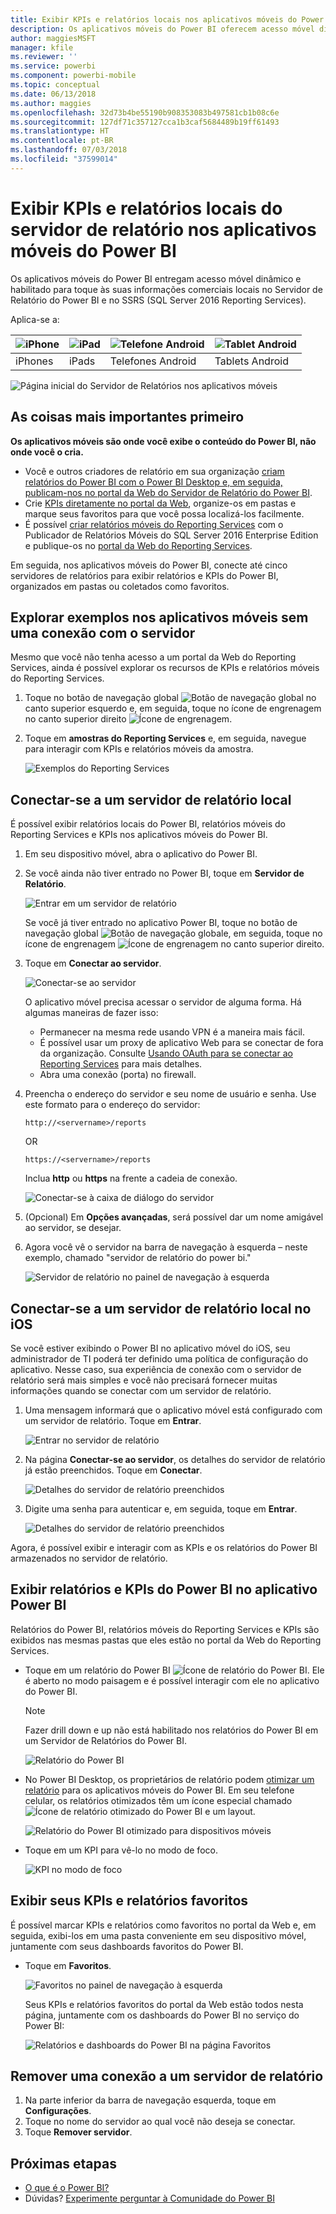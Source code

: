 ```yaml
---
title: Exibir KPIs e relatórios locais nos aplicativos móveis do Power BI
description: Os aplicativos móveis do Power BI oferecem acesso móvel dinâmico habilitado para toque a informações comerciais locais no SQL Server Reporting Services e no Servidor de Relatório do Power BI.
author: maggiesMSFT
manager: kfile
ms.reviewer: ''
ms.service: powerbi
ms.component: powerbi-mobile
ms.topic: conceptual
ms.date: 06/13/2018
ms.author: maggies
ms.openlocfilehash: 32d73b4be55190b908353083b497581cb1b08c6e
ms.sourcegitcommit: 127df71c357127cca1b3caf5684489b19ff61493
ms.translationtype: HT
ms.contentlocale: pt-BR
ms.lasthandoff: 07/03/2018
ms.locfileid: "37599014"
---
```

# <a name="view-on-premises-report-server-reports-and-kpis-in-the-power-bi-mobile-apps"></a>Exibir KPIs e relatórios locais do servidor de relatório nos aplicativos móveis do Power BI

Os aplicativos móveis do Power BI entregam acesso móvel dinâmico e habilitado para toque às suas informações comerciais locais no Servidor de Relatório do Power BI e no SSRS (SQL Server 2016 Reporting Services).

Aplica-se a:

| ![iPhone](media/mobile-app-ssrs-kpis-mobile-on-premises-reports/iphone-logo-50-px.png) | ![iPad](media/mobile-app-ssrs-kpis-mobile-on-premises-reports/ipad-logo-50-px.png) | ![Telefone Android](media/mobile-app-ssrs-kpis-mobile-on-premises-reports/android-phone-logo-50-px.png) | ![Tablet Android](media/mobile-app-ssrs-kpis-mobile-on-premises-reports/android-tablet-logo-50-px.png) |
|:--- |:--- |:--- |:--- |
| iPhones |iPads |Telefones Android |Tablets Android |


![Página inicial do Servidor de Relatórios nos aplicativos móveis](media/mobile-app-ssrs-kpis-mobile-on-premises-reports/power-bi-ipad-pbi-report-server-home.png)

## <a name="first-things-first"></a>As coisas mais importantes primeiro
**Os aplicativos móveis são onde você exibe o conteúdo do Power BI, não onde você o cria.**

* Você e outros criadores de relatório em sua organização [criam relatórios do Power BI com o Power BI Desktop e, em seguida, publicam-nos no portal da Web do Servidor de Relatório do Power BI](report-server/quickstart-create-powerbi-report.md). 
* Crie [KPIs diretamente no portal da Web](https://docs.microsoft.com/sql/reporting-services/working-with-kpis-in-reporting-services), organize-os em pastas e marque seus favoritos para que você possa localizá-los facilmente. 
* É possível [criar relatórios móveis do Reporting Services](https://docs.microsoft.com/sql/reporting-services/mobile-reports/create-mobile-reports-with-sql-server-mobile-report-publisher) com o Publicador de Relatórios Móveis do SQL Server 2016 Enterprise Edition e publique-os no [portal da Web do Reporting Services](https://docs.microsoft.com/sql/reporting-services/web-portal-ssrs-native-mode).  

Em seguida, nos aplicativos móveis do Power BI, conecte até cinco servidores de relatórios para exibir relatórios e KPIs do Power BI, organizados em pastas ou coletados como favoritos. 

## <a name="explore-samples-in-the-mobile-apps-without-a-server-connection"></a>Explorar exemplos nos aplicativos móveis sem uma conexão com o servidor
Mesmo que você não tenha acesso a um portal da Web do Reporting Services, ainda é possível explorar os recursos de KPIs e relatórios móveis do Reporting Services. 

1. Toque no botão de navegação global ![Botão de navegação global](media/mobile-app-ssrs-kpis-mobile-on-premises-reports/power-bi-iphone-global-nav-button.png) no canto superior esquerdo e, em seguida, toque no ícone de engrenagem no canto superior direito ![Ícone de engrenagem](media/mobile-app-ssrs-kpis-mobile-on-premises-reports/power-bi-ios-settings-icon.png).
2. Toque em **amostras do Reporting Services** e, em seguida, navegue para interagir com KPIs e relatórios móveis da amostra.
   
   ![Exemplos do Reporting Services](media/mobile-app-ssrs-kpis-mobile-on-premises-reports/power-bi-iphone-ssrs-samples.png)

## <a name="connect-to-an-on-premises-report-server"></a>Conectar-se a um servidor de relatório local
É possível exibir relatórios locais do Power BI, relatórios móveis do Reporting Services e KPIs nos aplicativos móveis do Power BI. 

1. Em seu dispositivo móvel, abra o aplicativo do Power BI.
2. Se você ainda não tiver entrado no Power BI, toque em **Servidor de Relatório**.
   
   ![Entrar em um servidor de relatório](media/mobile-app-ssrs-kpis-mobile-on-premises-reports/power-bi-connect-to-rs-login.png)
   
   Se você já tiver entrado no aplicativo Power BI, toque no botão de navegação global ![Botão de navegação global](media/mobile-app-ssrs-kpis-mobile-on-premises-reports/power-bi-iphone-global-nav-button.png)e, em seguida, toque no ícone de engrenagem ![Ícone de engrenagem](media/mobile-app-ssrs-kpis-mobile-on-premises-reports/power-bi-ios-settings-icon.png) no canto superior direito.
3. Toque em **Conectar ao servidor**.
   
    ![Conectar-se ao servidor](media/mobile-app-ssrs-kpis-mobile-on-premises-reports/power-bi-android-server-sign-in.png)

     O aplicativo móvel precisa acessar o servidor de alguma forma. Há algumas maneiras de fazer isso:

    - Permanecer na mesma rede usando VPN é a maneira mais fácil.
    - É possível usar um proxy de aplicativo Web para se conectar de fora da organização. Consulte [Usando OAuth para se conectar ao Reporting Services](mobile-oauth-ssrs.md) para mais detalhes. 
    - Abra uma conexão (porta) no firewall.

1. Preencha o endereço do servidor e seu nome de usuário e senha. Use este formato para o endereço do servidor:
   
     `http://<servername>/reports`
   
     OR
   
     `https://<servername>/reports`
   
   Inclua **http** ou **https** na frente a cadeia de conexão.
   
    ![Conectar-se à caixa de diálogo do servidor](media/mobile-app-ssrs-kpis-mobile-on-premises-reports/power-bi-ios-connect-to-server-dialog.png)
5. (Opcional) Em **Opções avançadas**, será possível dar um nome amigável ao servidor, se desejar.
6. Agora você vê o servidor na barra de navegação à esquerda – neste exemplo, chamado "servidor de relatório do power bi."
   
   ![Servidor de relatório no painel de navegação à esquerda](media/mobile-app-ssrs-kpis-mobile-on-premises-reports/power-bi-iphone-left-nav-report-server.png)

## <a name="connect-to-an-on-premises-report-server-in-ios"></a>Conectar-se a um servidor de relatório local no iOS

Se você estiver exibindo o Power BI no aplicativo móvel do iOS, seu administrador de TI poderá ter definido uma política de configuração do aplicativo. Nesse caso, sua experiência de conexão com o servidor de relatório será mais simples e você não precisará fornecer muitas informações quando se conectar com um servidor de relatório. 

1. Uma mensagem informará que o aplicativo móvel está configurado com um servidor de relatório. Toque em **Entrar**.

    ![Entrar no servidor de relatório](media/mobile-app-ssrs-kpis-mobile-on-premises-reports/power-bi-config-server-sign-in.png)

2.  Na página **Conectar-se ao servidor**, os detalhes do servidor de relatório já estão preenchidos. Toque em **Conectar**.

    ![Detalhes do servidor de relatório preenchidos](media/mobile-app-ssrs-kpis-mobile-on-premises-reports/power-bi-ios-remote-configure-connect-server.png)

3. Digite uma senha para autenticar e, em seguida, toque em **Entrar**. 

    ![Detalhes do servidor de relatório preenchidos](media/mobile-app-ssrs-kpis-mobile-on-premises-reports/power-bi-config-server-address.png)

Agora, é possível exibir e interagir com as KPIs e os relatórios do Power BI armazenados no servidor de relatório.

## <a name="view-power-bi-reports-and-kpis-in-the-power-bi-app"></a>Exibir relatórios e KPIs do Power BI no aplicativo Power BI
Relatórios do Power BI, relatórios móveis do Reporting Services e KPIs são exibidos nas mesmas pastas que eles estão no portal da Web do Reporting Services. 

* Toque em um relatório do Power BI ![Ícone de relatório do Power BI](media/mobile-app-ssrs-kpis-mobile-on-premises-reports/power-bi-rs-mobile-report-icon.png). Ele é aberto no modo paisagem e é possível interagir com ele no aplicativo do Power BI.

    > [!NOTE]
  > Fazer drill down e up não está habilitado nos relatórios do Power BI em um Servidor de Relatórios do Power BI.
  
    ![Relatório do Power BI](media/mobile-app-ssrs-kpis-mobile-on-premises-reports/power-bi-iphone-report-server-report.png)
* No Power BI Desktop, os proprietários de relatório podem [otimizar um relatório](desktop-create-phone-report.md) para os aplicativos móveis do Power BI. Em seu telefone celular, os relatórios otimizados têm um ícone especial chamado ![Ícone de relatório otimizado do Power BI](media/mobile-app-ssrs-kpis-mobile-on-premises-reports/power-bi-rs-mobile-optimized-icon.png) e um layout.
  
    ![Relatório do Power BI otimizado para dispositivos móveis](media/mobile-app-ssrs-kpis-mobile-on-premises-reports/power-bi-rs-mobile-optimized-report.png)
* Toque em um KPI para vê-lo no modo de foco.
  
    ![KPI no modo de foco](media/mobile-app-ssrs-kpis-mobile-on-premises-reports/pbi_ipad_ssmrp_tile.png)

## <a name="view-your-favorite-kpis-and-reports"></a>Exibir seus KPIs e relatórios favoritos
É possível marcar KPIs e relatórios como favoritos no portal da Web e, em seguida, exibi-los em uma pasta conveniente em seu dispositivo móvel, juntamente com seus dashboards favoritos do Power BI.

* Toque em **Favoritos**.
  
   ![Favoritos no painel de navegação à esquerda](media/mobile-app-ssrs-kpis-mobile-on-premises-reports/power-bi-ipad-faves-pbi-report-server-update.png)
  
   Seus KPIs e relatórios favoritos do portal da Web estão todos nesta página, juntamente com os dashboards do Power BI no serviço do Power BI:
  
   ![Relatórios e dashboards do Power BI na página Favoritos](media/mobile-app-ssrs-kpis-mobile-on-premises-reports/power-bi-ipad-favorites.png)

## <a name="remove-a-connection-to-a-report-server"></a>Remover uma conexão a um servidor de relatório
1. Na parte inferior da barra de navegação esquerda, toque em **Configurações**.
2. Toque no nome do servidor ao qual você não deseja se conectar.
3. Toque **Remover servidor**.

## <a name="next-steps"></a>Próximas etapas
* [O que é o Power BI?](power-bi-overview.md)  
* Dúvidas? [Experimente perguntar à Comunidade do Power BI](http://community.powerbi.com/)


